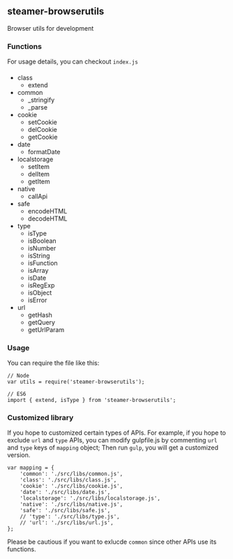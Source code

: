 ## steamer-browserutils
Browser utils for development


### Functions
For usage details, you can checkout `index.js`
####
* class
	- extend
* common
	- _stringify
	- _parse
* cookie
	- setCookie
	- delCookie
	- getCookie
* date
	- formatDate
* localstorage
	- setItem
	- delItem
	- getItem
* native
	- callApi
* safe
	- encodeHTML
	- decodeHTML
* type
	- isType
	- isBoolean
	- isNumber
	- isString
	- isFunction
	- isArray
	- isDate
	- isRegExp
	- isObject
	- isError
* url
	- getHash
 	- getQuery
 	- getUrlParam

### Usage
You can require the file like this:
```
// Node
var utils = require('steamer-browserutils');

// ES6
import { extend, isType } from 'steamer-browserutils';
```

### Customized library
If you hope to customized certain types of APIs. For example, if you hope to exclude `url` and `type` APIs, you can modify gulpfile.js by commenting `url` and `type` keys of `mapping` object; Then run `gulp`, you will get a customized version.

```
var mapping = {
	'common': './src/libs/common.js',
	'class': './src/libs/class.js',
	'cookie': './src/libs/cookie.js',
	'date': './src/libs/date.js',
	'localstorage': './src/libs/localstorage.js',
	'native': './src/libs/native.js',
	'safe': './src/libs/safe.js',
	// 'type': './src/libs/type.js',
	// 'url': './src/libs/url.js',
};
```

Please be cautious if you want to exlucde `common` since other APIs use its functions.


